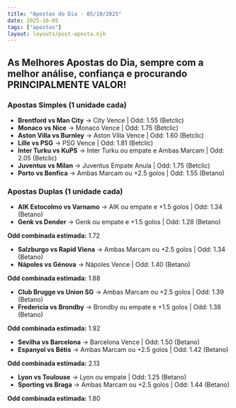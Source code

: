```yaml
---
title: "Apostas do Dia - 05/10/2025"
date: 2025-10-05
tags: ["apostas"]
layout: layouts/post-aposta.njk
---
```


## As Melhores Apostas do Dia, sempre com a melhor análise, confiança e procurando PRINCIPALMENTE VALOR!

### Apostas Simples (1 unidade cada)

- **Brentford vs Man City** → City Vence | Odd: 1.55 (Betclic) 
- **Monaco vs Nice** → Monaco Vence | Odd: 1.75 (Betclic) 
- **Aston Villa vs Burnley** → Aston Villa Vence | Odd: 1.60 (Betclic) 
- **Lille vs PSG** → PSG Vence | Odd: 1.81 (Betclic) 
- **Inter Turku vs KuPS** → Inter Turku ou empate e Ambas Marcam | Odd: 2.05 (Betclic) 
- **Juventus vs Milan** → Juventus Empate Anula | Odd: 1.75 (Betclic) 
- **Porto vs Benfica** → Ambas Marcam ou +2.5 golos | Odd: 1.55 (Betano) 


### Apostas Duplas (1 unidade cada)

- **AIK Estocolmo vs Varnamo** → AIK ou empate e +1.5 golos | Odd: 1.34 (Betano) 
- **Genk vs Dender** → Genk ou empate e +1.5 golos | Odd: 1.28 (Betano) 

**Odd combinada estimada:** 1.72

- **Salzburgo vs Rapid Viena** → Ambas Marcam ou +2.5 golos | Odd: 1.34 (Betano) 
- **Nápoles vs Génova** → Nápoles Vence | Odd: 1.40 (Betano) 

**Odd combinada estimada:** 1.88

- **Club Brugge vs Union SG** → Ambas Marcam ou +2.5 golos | Odd: 1.39 (Betano) 
- **Fredericia vs Brondby** → Brondby ou empate e +1.5 golos | Odd: 1.38 (Betano) 

**Odd combinada estimada:** 1.92

- **Sevilha vs Barcelona** → Barcelona Vence | Odd: 1.50 (Betano) 
- **Espanyol vs Bétis** → Ambas Marcam ou +2.5 golos | Odd: 1.42 (Betano) 

**Odd combinada estimada:** 2.13

- **Lyon vs Toulouse** → Lyon ou empate | Odd: 1.25 (Betano) 
- **Sporting vs Braga** → Ambas Marcam ou +2.5 golos | Odd: 1.44 (Betano) 

**Odd combinada estimada:** 1.80

